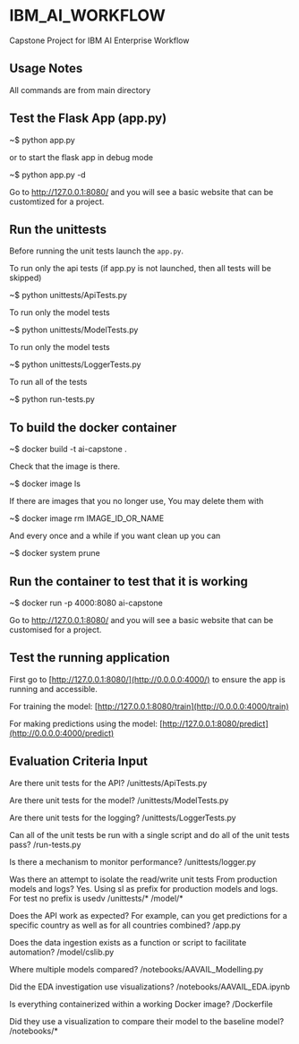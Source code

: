 # IBM_AI_WORKFLOW
Capstone Project for IBM AI Enterprise Workflow

## Usage Notes

All commands are from main directory 

Test the Flask App (app.py)
--------------------------

~$ python app.py

or to start the flask app in debug mode
   
~$ python app.py -d

Go to http://127.0.0.1:8080/ and you will see a basic website that can be customtized for a project.


Run the unittests
-------------------

Before running the unit tests launch the `app.py`.

To run only the api tests (if app.py is not launched, then all tests will be skipped)

~$ python unittests/ApiTests.py


To run only the model tests

~$ python unittests/ModelTests.py


To run only the model tests

~$ python unittests/LoggerTests.py


To run all of the tests

~$ python run-tests.py


To build the docker container
--------------------------------

~$ docker build -t ai-capstone .

Check that the image is there.

~$ docker image ls

If there are images that you no longer use, You may delete them with

~$ docker image rm IMAGE_ID_OR_NAME

And every once and a while if you want clean up you can

~$ docker system prune


Run the container to test that it is working
----------------------------------------------

~$ docker run -p 4000:8080 ai-capstone

Go to http://127.0.0.1:8080/ and you will see a basic website that can be customised for a project.


Test the running application
------------------------------

First go to [http://127.0.0.1:8080/](http://0.0.0.0:4000/) to ensure the app is running and accessible.

For training the model: [http://127.0.0.1:8080/train](http://0.0.0.0:4000/train)

For making predictions using the model: [http://127.0.0.1:8080/predict](http://0.0.0.0:4000/predict)


## Evaluation Criteria Input

Are there unit tests for the API?
/unittests/ApiTests.py

Are there unit tests for the model?
/unittests/ModelTests.py

Are there unit tests for the logging?
/unittests/LoggerTests.py

Can all of the unit tests be run with a single script and do all of the unit tests pass?
/run-tests.py

Is there a mechanism to monitor performance?
/unittests/logger.py

Was there an attempt to isolate the read/write unit tests From production models and logs?
Yes. Using sl as prefix for production models and logs. For test no prefix is usedv
/unittests/*
/model/*

Does the API work as expected? For example, can you get predictions for a specific country as well as for all countries combined?
/app.py
 
Does the data ingestion exists as a function or script to facilitate automation?
/model/cslib.py

Where multiple models compared?
/notebooks/AAVAIL_Modelling.py

Did the EDA investigation use visualizations?
/notebooks/AAVAIL_EDA.ipynb

Is everything containerized within a working Docker image?
/Dockerfile

Did they use a visualization to compare their model to the baseline model?
/notebooks/*
